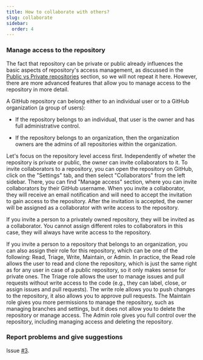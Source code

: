 ```yaml
---
title: How to collaborate with others?
slug: collaborate
sidebar:
  order: 4
---
```


### Manage access to the repository

The fact that repository can be private or public already influences the basic aspects of repository's access management, as discussed in the [Public vs Private repositories](../repository/#public-vs-private-repositories) section, so we will not repeat it here.
However, there are more advanced features that allow you to manage access to the repository in more detail.

A GitHub repository can belong either to an individual user or to a GitHub organization (a group of users):

  - If the repository belongs to an individual, that user is the owner and has full administrative control.

  - If the repository belongs to an organization, then the organization owners are the admins of all repositories within the organization.

Let's focus on the repository level access first.
Independently of wheter the repository is private or public, the owner can invite collaborators to it.
To invite collaborators to a repository, you can open the repository on GitHub, click on the "Settings" tab, and then select "Collaborators" from the left sidebar.
There, you can find "Manage access" section, where you can invite collaborators by their GitHub username.
When you invite a collaborator, they will receive an email notification and will need to accept the invitation to gain access to the repository.
After the invitation is accepted, the owner will be assigned as a collaborator with write access to the repository.

If you invite a person to a privately owned repository, they will be invited as a collaborator.
You cannot assign different roles to collaborators in this case, they will always have write access to the repository.

If you invite a person to a repository that belongs to an organization, you can also assign their role for this repository, which can be one of the following: Read, Triage, Write, Maintain, or Admin.
In practice, the Read role allows the user to read and clone the repository, which is just the same right as for any user in case of a public repository, so it only makes sense for private ones.
The Triage role allows the user to manage issues and pull requests without write access to the code (e.g., they can label, close, or assign issues and pull requests).
The write role allows you to push changes to the repository, it also allows you to approve pull requests.
The Maintain role gives you more permissions to manage the repository, such as managing branches and settings, but it does not allow you to delete the repository or manage access.
The Admin role gives you full control over the repository, including managing access and deleting the repository.

### Report problems and give suggestions

Issue [#3](https://github.com/empa-scientific-it/how-to-git/issues/3).
